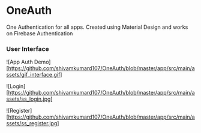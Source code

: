 # OneAuth
One Authentication for all apps. Created using Material Design and works on Firebase Authentication

### User Interface

   ![App Auth Demo][https://github.com/shivamkumard107/OneAuth/blob/master/app/src/main/assets/gif_interface.gif]
   
   ![Login][https://github.com/shivamkumard107/OneAuth/blob/master/app/src/main/assets/ss_login.jpg]

   ![Register][https://github.com/shivamkumard107/OneAuth/blob/master/app/src/main/assets/ss_register.jpg]
